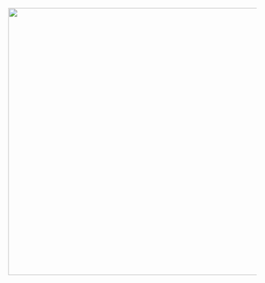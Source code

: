 <p align="center">
<img width="544" src="https://raw.githubusercontent.com/shinokada/svelte-boxicons/main/static/images/boxicons.webp" />
</p>